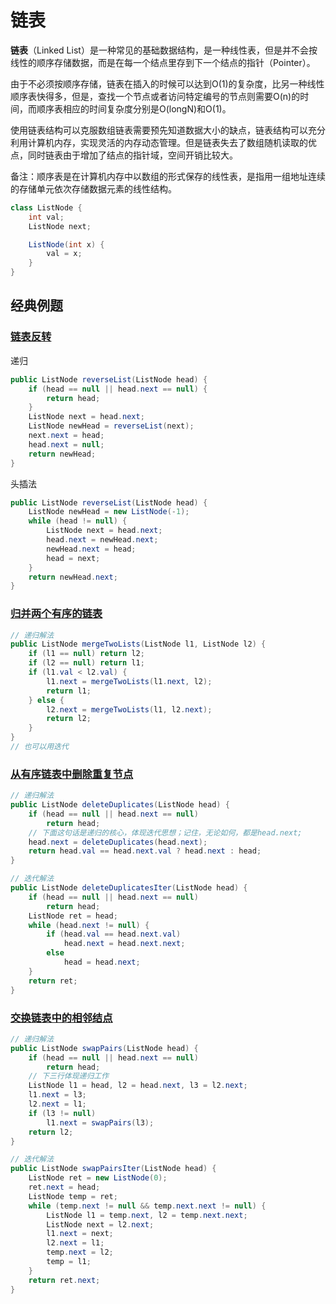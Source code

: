 # 链表

**链表**（Linked List）是一种常见的基础数据结构，是一种线性表，但是并不会按线性的顺序存储数据，而是在每一个结点里存到下一个结点的指针（Pointer）。

由于不必须按顺序存储，链表在插入的时候可以达到O(1)的复杂度，比另一种线性顺序表快得多，但是，查找一个节点或者访问特定编号的节点则需要O(n)的时间，而顺序表相应的时间复杂度分别是O(longN)和O(1)。

使用链表结构可以克服数组链表需要预先知道数据大小的缺点，链表结构可以充分利用计算机内存，实现灵活的内存动态管理。但是链表失去了数组随机读取的优点，同时链表由于增加了结点的指针域，空间开销比较大。

备注：顺序表是在计算机内存中以数组的形式保存的线性表，是指用一组地址连续的存储单元依次存储数据元素的线性结构。

```java
class ListNode {
    int val;
    ListNode next;

    ListNode(int x) {
        val = x;
    }
}
```

## 经典例题

### [链表反转](https://leetcode.com/problems/reverse-linked-list/)

递归

```java
public ListNode reverseList(ListNode head) {
    if (head == null || head.next == null) {
        return head;
    }
    ListNode next = head.next;
    ListNode newHead = reverseList(next);
    next.next = head;
    head.next = null;
    return newHead;
}
```

头插法

```java
public ListNode reverseList(ListNode head) {
    ListNode newHead = new ListNode(-1);
    while (head != null) {
        ListNode next = head.next;
        head.next = newHead.next;
        newHead.next = head;
        head = next;
    }
    return newHead.next;
}
```

### [归并两个有序的链表](https://leetcode.com/problems/merge-two-sorted-lists/)

```java
// 递归解法
public ListNode mergeTwoLists(ListNode l1, ListNode l2) {
    if (l1 == null) return l2;
    if (l2 == null) return l1;
    if (l1.val < l2.val) {
        l1.next = mergeTwoLists(l1.next, l2);
        return l1;
    } else {
        l2.next = mergeTwoLists(l1, l2.next);
        return l2;
    }
}
// 也可以用迭代
```

### [从有序链表中删除重复节点](https://leetcode.com/problems/remove-duplicates-from-sorted-list/)

```java
// 递归解法
public ListNode deleteDuplicates(ListNode head) {
    if (head == null || head.next == null)
        return head;
    // 下面这句话是递归的核心，体现迭代思想；记住，无论如何，都是head.next;
    head.next = deleteDuplicates(head.next);
    return head.val == head.next.val ? head.next : head;
}
```

```java
// 迭代解法
public ListNode deleteDuplicatesIter(ListNode head) {
    if (head == null || head.next == null)
        return head;
    ListNode ret = head;
    while (head.next != null) {
        if (head.val == head.next.val)
            head.next = head.next.next;
        else
            head = head.next;
    }
    return ret;
}
```

### [交换链表中的相邻结点](https://leetcode.com/problems/swap-nodes-in-pairs/)

```java
// 递归解法
public ListNode swapPairs(ListNode head) {
    if (head == null || head.next == null)
        return head;
    // 下三行体现递归工作
    ListNode l1 = head, l2 = head.next, l3 = l2.next;
    l1.next = l3;
    l2.next = l1;
    if (l3 != null)
        l1.next = swapPairs(l3);
    return l2;
}
```

```java
// 迭代解法
public ListNode swapPairsIter(ListNode head) {
    ListNode ret = new ListNode(0);
    ret.next = head;
    ListNode temp = ret;
    while (temp.next != null && temp.next.next != null) {
        ListNode l1 = temp.next, l2 = temp.next.next;
        ListNode next = l2.next;
        l1.next = next;
        l2.next = l1;
        temp.next = l2;
        temp = l1;
    }
    return ret.next;
}
```


